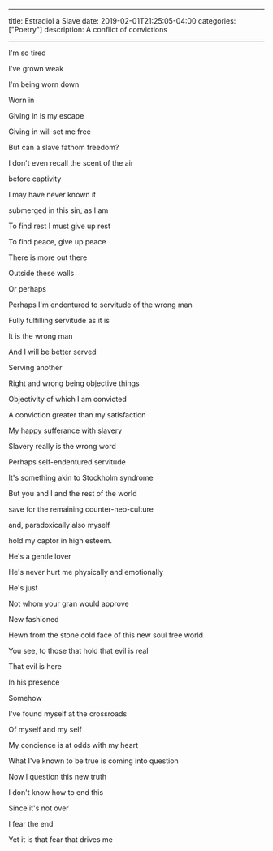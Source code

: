 ----

title: Estradiol a Slave
date: 2019-02-01T21:25:05-04:00
categories: ["Poetry"]
description: A conflict of convictions

---


I'm so tired

I've grown weak

I'm being worn down

Worn in

Giving in is my escape

Giving in will set me free

But can a slave fathom freedom?

I don't even recall the scent of the air

before captivity

I may have never known it

submerged in this sin, as I am

To find rest I must give up rest

To find peace, give up peace

There is more out there

Outside these walls

Or perhaps

Perhaps I'm endentured to servitude of the wrong man

Fully fulfilling servitude as it is

It is the wrong man

And I will be better served

Serving another

Right and wrong being objective things

Objectivity of which I am convicted

A conviction greater than my satisfaction

My happy sufferance with slavery

Slavery really is the wrong word

Perhaps self-endentured servitude

It's something akin to Stockholm syndrome

But you and I and the rest of the world

save for the remaining counter-neo-culture

and, paradoxically also myself

hold my captor in high esteem.

He's a gentle lover

He's never hurt me physically and emotionally

He's just

Not whom your gran would approve

New fashioned

Hewn from the stone cold face of this new soul free world

You see, to those that hold that evil is real

That evil is here

In his presence

Somehow

I've found myself at the crossroads

Of myself and my self

My concience is at odds with my heart

What I've known to be true is coming into question

Now I question this new truth

I don't know how to end this

Since it's not over

I fear the end

Yet it is that fear that drives me